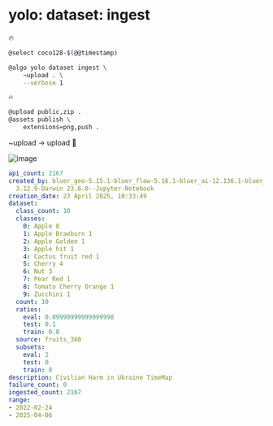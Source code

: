# yolo: dataset: ingest

🔥

```bash
@select coco128-$(@@timestamp)

@algo yolo dataset ingest \
    ~upload . \
    --verbose 1

🔥

@upload public,zip .
@assets publish \
    extensions=png,push .
```

~upload -> upload 🚧


![image](https://github.com/kamangir/assets/blob/main//grid.png?raw=true)

[](https://kamangir-public.s3.ir-thr-at1.arvanstorage.ir/.tar.gz)

```yaml
api_count: 2167
created_by: bluer_geo-5.15.1-bluer_flow-5.16.1-bluer_ai-12.136.1-bluer_objects-6.96.1-bluer_options-5.86.1-torch-2.2.2-Python
  3.12.9-Darwin 23.6.0--Jupyter-Notebook
creation_date: 23 April 2025, 10:33:49
dataset:
  class_count: 10
  classes:
    0: Apple 8
    1: Apple Braeburn 1
    2: Apple Golden 1
    3: Apple hit 1
    4: Cactus fruit red 1
    5: Cherry 4
    6: Nut 3
    7: Pear Red 1
    8: Tomato Cherry Orange 1
    9: Zucchini 1
  count: 10
  ratios:
    eval: 0.09999999999999998
    test: 0.1
    train: 0.8
  source: fruits_360
  subsets:
    eval: 2
    test: 0
    train: 8
description: Civilian Harm in Ukraine TimeMap
failure_count: 0
ingested_count: 2167
range:
- 2022-02-24
- 2025-04-06

```
